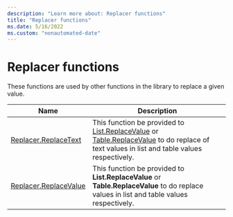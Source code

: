 ```yaml
---
description: "Learn more about: Replacer functions"
title: "Replacer functions"
ms.date: 5/16/2022
ms.custom: "nonautomated-date"
---
```

# Replacer functions

These functions are used by other functions in the library to replace a given value.  

|Name|Description|
|------------|---------------|
|[Replacer.ReplaceText](replacer-replacetext.md)|This function be provided to [List.ReplaceValue](list-replacevalue.md) or [Table.ReplaceValue](table-replacevalue.md) to do replace of text values in list and table values respectively.|
|[Replacer.ReplaceValue](replacer-replacevalue.md)|This function be provided to **List.ReplaceValue** or **Table.ReplaceValue** to do replace values in list and table values respectively.|
